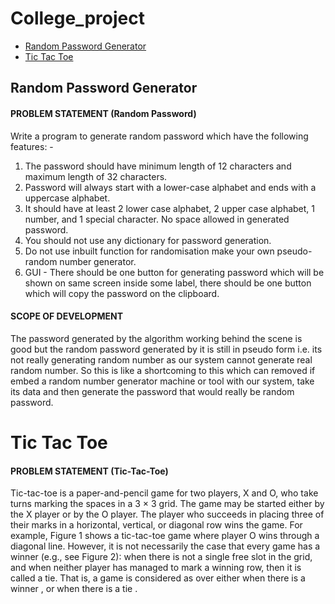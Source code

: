 # College_project
* [Random Password Generator](#Random-password-generator)
* [Tic Tac Toe](#tic-tac-toe)
## Random Password Generator
#### PROBLEM STATEMENT (Random Password)

Write a program to generate random password which have the following features: -
1) The password should have minimum length of 12 characters and maximum length of 32
characters.
2) Password will always start with a lower-case alphabet and ends with a uppercase alphabet.
3) It should have at least 2 lower case alphabet, 2 upper case alphabet, 1 number, and 1 special
character. No space allowed in generated password.
4) You should not use any dictionary for password generation.
5) Do not use inbuilt function for randomisation make your own pseudo-random number
generator.
6) GUI - There should be one button for generating password which will be shown on same
screen inside some label, there should be one button which will copy the password on the clipboard.

#### SCOPE OF DEVELOPMENT

The password generated by the algorithm working behind the scene is good but the random password generated by it is still in pseudo form i.e. its not really generating random number as our system cannot generate real random number. So this is like a shortcoming to this which can removed if embed a random number generator machine or tool with our system, take its data and then generate the password that would really be random password. 

# Tic Tac Toe

#### PROBLEM STATEMENT (Tic-Tac-Toe)

Tic-tac-toe is a paper-and-pencil game for two players, X and O, who take turns marking the spaces in a 3 × 3 grid. The game may be started either by the X player or by the O player. The player who
succeeds in placing three of their marks in a horizontal, vertical, or diagonal row wins the game. For example, Figure 1 shows a tic-tac-toe game where player O wins through a diagonal line. However,
it is not necessarily the case that every game has a winner (e.g., see Figure 2): when there is not a single free slot in the grid, and when neither player has managed to mark a winning row, then it is
called a tie. That is, a game is considered as over either when there is a winner , or when there is a tie .
